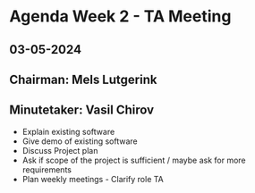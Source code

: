 # Agenda Week 2 - TA Meeting

## 03-05-2024

## Chairman: Mels Lutgerink
## Minutetaker: Vasil Chirov

- Explain existing software
- Give demo of existing software
- Discuss Project plan
- Ask if scope of the project is sufficient / maybe ask for more requirements
- Plan weekly meetings
- Clarify role TA